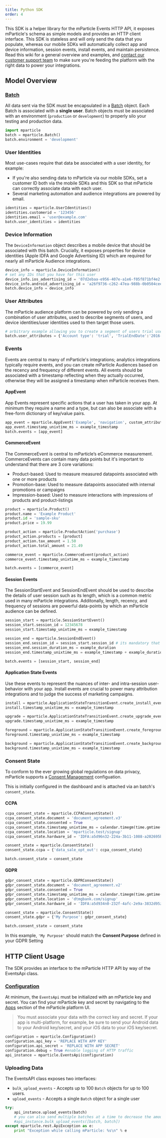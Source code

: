 ```yaml
---
title: Python SDK
order: 4
---
```


This SDK is a helper library for the mParticle Events HTTP API, it exposes mParticle's schema as simple models and provides an HTTP client interface. This SDK is stateless and will only send the data that you populate, whereas our mobile SDKs will automatically collect app and device information, session events, install events, and maintain persistence. Read this wiki for a general overview and examples, and [contact our customer support team](mailto:support@mparticle.com) to make sure you're feeding the platform with the right data to power your integrations.

## Model Overview

### [Batch](https://github.com/mParticle/mparticle-python-sdk/blob/master/docs/Batch.md)

All data sent via the SDK must be encapsulated in a [Batch](https://github.com/mParticle/mparticle-python-sdk/blob/master/mparticle/models/batch.py) object. Each Batch is associated with a **single user**. Batch objects must be associated with an environment (`production` or `development`) to properly silo your testing and production data.

```python
import mparticle
batch = mparticle.Batch()
batch.environment = 'development'
```

### User Identities

Most use-cases require that data be associated with a user identity, for example:

- If you're also sending data to mParticle via our mobile SDKs, set a customer ID both via the mobile SDKs and this SDK so that mParticle can correctly associate data with each user.
- Several marketing automation and audience integrations are powered by email. 

```python
identities = mparticle.UserIdentities()
identities.customerid = '123456'
identities.email = 'user@example.com'
batch.user_identities = identities
```

### Device Information

The `DeviceInformation` object describes a mobile device that should be associated with this batch. Crucially, it exposes properties for device identities (Apple IDFA and Google Advertising ID) which are required for nearly all mParticle Audience integrations.

```python
device_info = mparticle.DeviceInformation()
# set any IDs that you have for this user
device_info.ios_advertising_id = '07d2ebaa-e956-407e-a1e6-f05f871bf4e2'
device_info.android_advertising_id = 'a26f9736-c262-47ea-988b-0b0504cee874'
batch.device_info = device_info
```

### User Attributes

The mParticle audience platform can be powered by only sending a combination of user attributes, used to describe segments of users, and device identities/user identities used to then target those users.

```python
# arbitrary example allowing you to create a segment of users trial users
batch.user_attributes = {'Account type': 'trial', 'TrialEndDate':'2016-12-01'}
```

### Events

Events are central to many of mParticle's integrations; analytics integrations typically require events, and you can create mParticle Audiences based on the recency and frequency of different events. All events should be associated with a timestamp reflecting when they actually occurred, otherwise they will be assigned a timestamp when mParticle receives them.

#### AppEvent

App Events represent specific actions that a user has taken in your app. At minimum they require a name and a type, but can also be associate with a free-form dictionary of key/value pairs.

```python
app_event = mparticle.AppEvent('Example', 'navigation', custom_attributes={'foo':'bar'})
app_event.timestamp_unixtime_ms = example_timestamp
batch.events = [app_event]
```

<!--
##### LTV Increase

Many integrations support the notion of user-lifetime value or eCommerce transactions, and the LTV Increase event is a special-case of AppEvent that includes a monetary value. LTV Increase events are easy to use though much less descriptive than ProductAction events.

```python
app_event = mparticle.AppEvent('User Value Update', 'transaction')
app_event.timestamp_unixtime_ms = example_timestamp
app_event.custom_attributes = { methodname: LogLTVIncrease $amount: 19.99 }
batch.events = [app_event]
```
-->

#### CommerceEvent

The CommerceEvent is central to mParticle’s eCommerce measurement. CommerceEvents can contain many data points but it's important to understand that there are 3 core variations:

- Product-based: Used to measure measured datapoints associated with one or more products
- Promotion-base: Used to measure datapoints associated with internal promotions or campaigns
- Impression-based: Used to measure interactions with impressions of products and product-listings

```python
product = mparticle.Product()
product.name = 'Example Product'
product.id = 'sample-sku'
product.price = 19.99

product_action = mparticle.ProductAction('purchase')
product_action.products = [product]
product_action.tax_amount = 1.50
product_action.total_amount = 21.49

commerce_event = mparticle.CommerceEvent(product_action)
commerce_event.timestamp_unixtime_ms = example_timestamp

batch.events = [commerce_event]
```

#### Session Events

The SessionStartEvent and SessionEndEvent should be used to describe the details of user session such as its length, which is a common metric used in many mParticle integrations. Additonally, length, recency, and frequency of sessions are powerful data-points by which an mParticle audience can be defined.

```python
session_start = mparticle.SessionStartEvent()
session_start.session_id = 12345678
session_start.timestamp_unixtime_ms = example_timestamp

session_end = mparticle.SessionEndEvent()
session_end.session_id = session_start.session_id # its mandatory that these match
session_end.session_duration_ms = example_duration
session_end.timestamp_unixtime_ms = example_timestamp + example_duration

batch.events = [session_start, session_end]
```

#### Application State Events

Use these events to represent the nuances of inter- and intra-session user-behavior with your app. Install events are crucial to power many attribution integrations and to judge the success of marketing campaigns.

```python
install = mparticle.ApplicationStateTransitionEvent.create_install_event()
install.timestamp_unixtime_ms = example_timestamp

upgrade = mparticle.ApplicationStateTransitionEvent.create_upgrade_event()
upgrade.timestamp_unixtime_ms = example_timestamp

foreground = mparticle.ApplicationStateTransitionEvent.create_foreground_event()
foreground.timestamp_unixtime_ms = example_timestamp

background = mparticle.ApplicationStateTransitionEvent.create_background_event()
background.timestamp_unixtime_ms = example_timestamp
```

### Consent State

To conform to the ever growing global regulations on data privacy, mParticle supports a [Consent Management](https://docs.mparticle.com/guides/consent-management/) configuation.

This is initially configured in the dashboard and is attached via an batch's `consent_state`.

#### CCPA

```python
ccpa_consent_state = mparticle.CCPAConsentState()
ccpa_consent_state.document = 'document_agreement.v3'
ccpa_consent_state.consented = True
ccpa_consent_state.timestamp_unixtime_ms = calendar.timegm(time.gmtime())
ccpa_consent_state.location = 'mparticle.test/signup'
ccpa_consent_state.hardware_id = 'IDFA:a5d96n32-224a-3b11-1088-a202695bc710'

consent_state = mparticle.ConsentState()
consent_state.ccpa = {'data_sale_opt_out': ccpa_consent_state}

batch.consent_state = consent_state
```

#### GDPR

```python
gdpr_consent_state = mparticle.GDPRConsentState()
gdpr_consent_state.document = 'document_agreement.v2'
gdpr_consent_state.consented = True
gdpr_consent_state.timestamp_unixtime_ms = calendar.timegm(time.gmtime())
gdpr_consent_state.location = 'dtmgbank.com/signup'
gdpr_consent_state.hardware_id = 'IDFA:a5d934n0-232f-4afc-2e9a-3832d95zc702'

consent_state = mparticle.ConsentState()
consent_state.gdpr = {'My Purpose': gdpr_consent_state}

batch.consent_state = consent_state
```

In this example, `'My Purpose'` should match the **Consent Purpose** defined in your GDPR Setting

## HTTP Client Usage

The SDK provides an interface to the mParticle HTTP API by way of the EventsApi class.

### [Configuration](https://github.com/mParticle/mparticle-python-sdk/blob/master/mparticle/configuration.py)

At minimum, the `EventsApi` must be initialized with an mParticle key and secret. You can find your mParticle key and secret by navigating to the [Apps](https://app.mparticle.com/setup/inputs/apps) section of the mParticle platform UI.

> You must associate your data with the correct key and secret. If your app is multi-platform, for example, be sure to send your Android data to your Android key/secret, and your iOS data to your iOS key/secret.

```python
configuration = mparticle.Configuration()
configuration.api_key = 'REPLACE WITH APP KEY'
configuration.api_secret = 'REPLACE WITH APP SECRET'
configuration.debug = True #enable logging of HTTP traffic
api_instance = mparticle.EventsApi(configuration)
```

### Uploading Data

The EventsAPI class exposes two interfaces:

- `bulk_upload_events` - Accepts up to 100 `Batch` objects for up to 100 users.
- `upload_events` - Accepts a single `Batch` object for a single user

```python
try: 
    api_instance.upload_events(batch)
    # you can also send multiple batches at a time to decrease the amount of network calls
    #api_instance.bulk_upload_events([batch, batch])
except mparticle.rest.ApiException as e:
    print "Exception while calling mParticle: %s\n" % e
```




